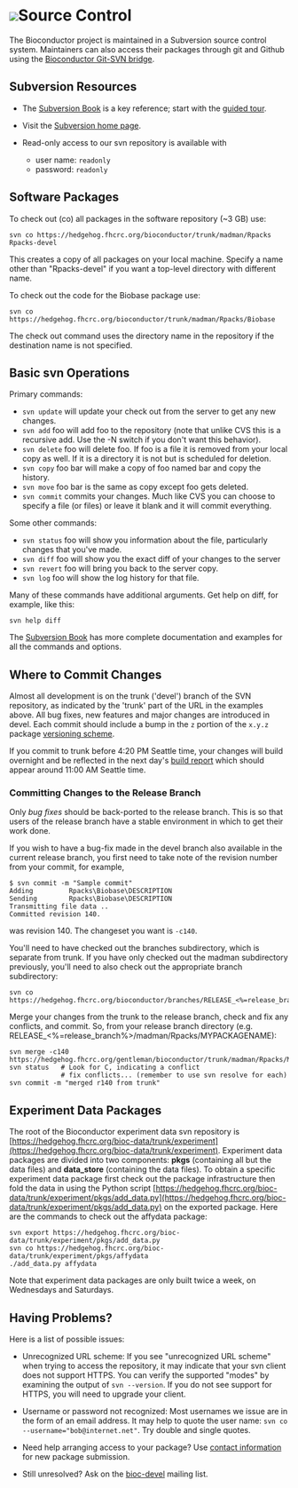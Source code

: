 # ![](/images/icons/magnifier.gif)Source Control

The Bioconductor project is maintained in a Subversion source control
system. Maintainers can also access their packages through git and
Github using the [Bioconductor Git-SVN bridge](../git-svn/).

## Subversion Resources

* The [Subversion Book][1] is a key reference; start with the [guided
  tour][2].
* Visit the [Subversion home page][3].
* Read-only access to our svn repository is available with

  * user name: ``readonly``
  * password: ``readonly``

[1]: http://svnbook.red-bean.com/nightly/en/index.html
[2]: http://svnbook.red-bean.com/nightly/en/svn.intro.html
[3]: http://subversion.tigris.org/

## Software Packages

To check out (co) all packages in the software repository (~3 GB) use:

    svn co https://hedgehog.fhcrc.org/bioconductor/trunk/madman/Rpacks Rpacks-devel
    
This creates a copy of all packages on your local machine.  Specify a
name other than "Rpacks-devel" if you want a top-level directory with
different name.

To check out the code for the Biobase package use:

    svn co https://hedgehog.fhcrc.org/bioconductor/trunk/madman/Rpacks/Biobase

The check out command uses the directory name in the repository if the
destination name is not specified.

## Basic svn Operations

Primary commands:

* `svn update` will update your check out from the server to get any new
  changes.
* `svn add` foo will add foo to the repository (note that unlike CVS this is
  a recursive add. Use the -N switch if you don't want this behavior).
* `svn delete` foo will delete foo. If foo is a file it is removed from your
  local copy as well. If it is a directory it is not but is scheduled for
  deletion.
* `svn copy` foo bar will make a copy of foo named bar and copy the history.
* `svn move` foo bar is the same as copy except foo gets deleted.
* `svn commit` commits your changes. Much like CVS you can choose to specify
  a file (or files) or leave it blank and it will commit everything.

Some other commands:

* `svn status` foo will show you information about the file, particularly
  changes that you've made.
* `svn diff` foo will show you the exact diff of your changes to the server
* `svn revert` foo will bring you back to the server copy.
* `svn log` foo will show the log history for that file.

Many of these commands have additional arguments. Get help on diff,
for example, like this:

    svn help diff

The [Subversion Book][1] has more complete documentation and examples
for all the commands and options.

## Where to Commit Changes

Almost all development is on the trunk ('devel') branch of the SVN
repository, as indicated by the 'trunk' part of the URL in the
examples above. All bug fixes, new features and major changes are
introduced in devel. Each commit should include a bump in the `z`
portion of the `x.y.z` package
[versioning scheme](/developers/how-to/version-numbering/).

<!-- UPDATE THIS PARAGRAPH WITH EACH RELEASE (make sure times are correct): -->

If you commit to trunk before 4:20 PM Seattle time, your changes will
build overnight and be reflected in the next day's  [build
report](http://bioconductor.org/checkResults/devel/bioc-LATEST/) which
should appear around 11:00 AM Seattle time.


### Committing Changes to the Release Branch

Only *bug fixes* should be back-ported to the release branch. This is
so that users of the release branch have a stable environment in which
to get their work done.

If you wish to have a bug-fix made in the devel branch also available
in the current release branch, you first need to take note of the
revision number from your commit, for example,

    $ svn commit -m "Sample commit"
    Adding         Rpacks\Biobase\DESCRIPTION
    Sending        Rpacks\Biobase\DESCRIPTION
    Transmitting file data ..
    Committed revision 140.

was revision 140. The changeset you want is `-c140`.

You'll need to have checked out the branches subdirectory, which is
separate from trunk. If you have only checked out the madman
subdirectory previously, you'll need to also check out the appropriate
branch subdirectory:

    svn co https://hedgehog.fhcrc.org/bioconductor/branches/RELEASE_<%=release_branch%>/madman/Rpacks/MYPACKAGENAME

Merge your changes from the trunk to the release branch, check and fix
any conflicts, and commit. So, from your release branch directory
(e.g. RELEASE_<%=release_branch%>/madman/Rpacks/MYPACKAGENAME):

    svn merge -c140 https://hedgehog.fhcrc.org/gentleman/bioconductor/trunk/madman/Rpacks/MYPACKAGENAME
    svn status   # Look for C, indicating a conflict
                 # fix conflicts... (remember to use svn resolve for each)
    svn commit -m "merged r140 from trunk"

## Experiment Data Packages

The root of the Bioconductor experiment data svn repository is
[https://hedgehog.fhcrc.org/bioc-data/trunk/experiment](https://hedgehog.fhcrc.org/bioc-data/trunk/experiment).
Experiment data packages are divided into two components: **pkgs**
(containing all but the data files) and **data_store** (containing the
data files). To obtain a specific experiment data package first check
out the package infrastructure then fold the data in using the Python
script
[https://hedgehog.fhcrc.org/bioc-data/trunk/experiment/pkgs/add_data.py](https://hedgehog.fhcrc.org/bioc-data/trunk/experiment/pkgs/add_data.py)
on the exported package. Here are the commands to check out the
affydata package:

    svn export https://hedgehog.fhcrc.org/bioc-data/trunk/experiment/pkgs/add_data.py
    svn co https://hedgehog.fhcrc.org/bioc-data/trunk/experiment/pkgs/affydata
    ./add_data.py affydata

Note that experiment data packages are only built twice a week,
on Wednesdays and Saturdays.

## Having Problems?

Here is a list of possible issues:

* Unrecognized URL scheme:
  If you see "unrecognized URL scheme" when trying to access the
  repository, it may indicate that your svn client does not support
  HTTPS.  You can verify the supported "modes" by examining the
  output of ``svn --version``.  If you do not see support for HTTPS,
  you will need to upgrade your client.

* Username or password not recognized:
  Most usernames we issue are in the form of an email address.  It may
  help to quote the user name: ``svn co
  --username="bob@internet.net"``.  Try double and single quotes.  

* Need help arranging access to your package? Use [contact
  information](/developers/package-submission/#contact-info) for new
  package submission.

* Still unresolved? Ask on the [bioc-devel](/help/mailing-list/)
  mailing list.
